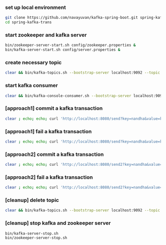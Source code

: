 ### set up local environment

``` sh
git clone https://github.com/navayuvan/kafka-spring-boot.git spring-kafka-trans
cd spring-kafka-trans
```
### start zookeeper and kafka server
``` sh
bin/zookeeper-server-start.sh config/zookeeper.properties &
bin/kafka-server-start.sh config/server.properties &
```
### create necessary topic
``` sh
clear && bin/kafka-topics.sh --bootstrap-server localhost:9092 --topic person --create
```
### start kafka consumer
``` sh
clear && bin/kafka-console-consumer.sh --bootstrap-server localhost:9092 --topic person
```
### [approach1] commit a kafka transaction
``` sh
clear ; echo; echo; curl 'http://localhost:8080/send?key=nandha&value=kumar&fail=false'; echo; echo;
```
### [approach1] fail a kafka transaction
``` sh
clear ; echo; echo; curl 'http://localhost:8080/send?key=nandha&value=kumar&fail=true'; echo; echo;
```
### [approach2] commit a kafka transaction
``` sh
clear ; echo; echo; curl 'http://localhost:8080/send2?key=nandha&value=kumar&fail=false'; echo; echo;
```
### [approach2] fail a kafka transaction
``` sh
clear ; echo; echo; curl 'http://localhost:8080/send2?key=nandha&value=kumar&fail=true'; echo; echo;
```
### [cleanup] delete topic
``` sh
clear && bin/kafka-topics.sh --bootstrap-server localhost:9092 --topic person --delete
```
### [cleanup] stop kafka and zookeeper server
``` sh
bin/kafka-server-stop.sh
bin/zookeeper-server-stop.sh
```
